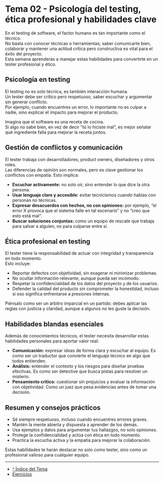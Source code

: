 # Tema 02 - Psicología del testing, ética profesional y habilidades clave

En el testing de software, el factor humano es tan importante como el técnico.  
No basta con conocer técnicas o herramientas; saber comunicarte bien, colaborar y mantener una actitud crítica pero constructiva es vital para el éxito del proyecto.  
Esta semana aprenderás a manejar estas habilidades para convertirte en un tester profesional y ético.

## Psicología en testing

El testing no es solo técnica, es también interacción humana.  
Un tester debe ser crítico pero respetuoso, saber escuchar y argumentar sin generar conflicto.  
Por ejemplo, cuando encuentres un error, lo importante no es culpar a nadie, sino explicar el impacto para mejorar el producto.  

Imagina que el software es una receta de cocina.  
Si algo no sabe bien, en vez de decir "tú lo hiciste mal", es mejor señalar qué ingrediente falla para mejorar la receta juntos.

## Gestión de conflictos y comunicación

El tester trabaja con desarrolladores, product owners, diseñadores y otros roles.  
Las diferencias de opinión son normales, pero es clave gestionar los conflictos con empatía. Esto implica:

- **Escuchar activamente:** no solo oír, sino entender lo que dice la otra persona.  
- **Usar lenguaje claro y accesible:** evitar tecnicismos cuando hablas con personas no técnicas.  
- **Expresar desacuerdos con hechos, no con opiniones:** por ejemplo, “el error X provoca que el sistema falle en tal escenario” y no “creo que esto está mal”.  
- **Buscar soluciones conjuntas:** como un equipo de rescate que trabaja para salvar a alguien, no para culparse entre sí.

## Ética profesional en testing

El tester tiene la responsabilidad de actuar con integridad y transparencia en todo momento.  
Esto incluye:

- Reportar defectos con objetividad, sin exagerar ni minimizar problemas.  
- No ocultar información relevante, aunque pueda ser incómodo.  
- Respetar la confidencialidad de los datos del proyecto y de los usuarios.  
- Defender la calidad del producto sin comprometer la honestidad, incluso si eso significa enfrentarse a presiones internas.

Piénsalo como ser un árbitro imparcial en un partido: debes aplicar las reglas con justicia y claridad, aunque a algunos no les guste la decisión.

## Habilidades blandas esenciales

Además de conocimientos técnicos, el tester necesita desarrollar estas habilidades personales para aportar valor real:

- **Comunicación:** expresar ideas de forma clara y escuchar al equipo. Es como ser un traductor que convierte el lenguaje técnico en algo que todos entienden.  
- **Análisis:** entender el contexto y los riesgos para diseñar pruebas efectivas. Es como ser detective que busca pistas para resolver un misterio.  
- **Pensamiento crítico:** cuestionar sin prejuicios y evaluar la información con objetividad. Como un juez que pesa evidencias antes de tomar una decisión.

## Resumen y consejos prácticos

- Sé siempre respetuoso, incluso cuando encuentres errores graves.  
- Mantén la mente abierta y dispuesta a aprender de los demás.  
- Usa ejemplos y datos para argumentar tus hallazgos, no solo opiniones.  
- Protege la confidencialidad y actúa con ética en todo momento.  
- Practica la escucha activa y la empatía para mejorar la colaboración.  

Estas habilidades te harán destacar no solo como tester, sino como un profesional valioso para cualquier equipo.

---

- [^ Índice del Tema](./readme.md)  
- [Ejercicios](./ejercicios.md)
